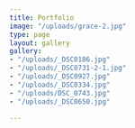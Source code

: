 ```yaml
---
title: Portfolio
image: "/uploads/grace-2.jpg"
type: page
layout: gallery
gallery:
- "/uploads/_DSC0186.jpg"
- "/uploads/_DSC0731-2-1.jpg"
- "/uploads/_DSC0927.jpg"
- "/uploads/_DSC0334.jpg"
- "/uploads/DSC_0743.jpg"
- "/uploads/_DSC0650.jpg"

---
```

